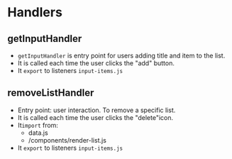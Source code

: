 # Handlers

## getInputHandler

- `getInputHandler` is entry point for users adding title and item to the list.
- It is called each time the user clicks the "add" button.
- It `export` to listeners `input-items.js`

## removeListHandler

- Entry point: user interaction. To remove a specific list.
- It is called each time the user clicks the "delete"icon.
- It`import` from:
  - data.js
  - /components/render-list.js
- It `export` to listeners `input-items.js`
